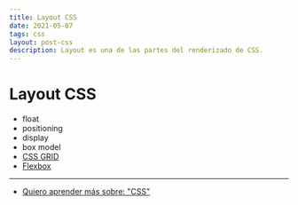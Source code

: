 ```yaml
---
title: Layout CSS
date: 2021-05-07
tags: css
layout: post-css
description: Layout es una de las partes del renderizado de CSS.
---
```


# Layout CSS
- float
- positioning
- display
- box model
- [CSS GRID](grid)
- [Flexbox](flexbox)

***

- [Quiero aprender más sobre: "CSS"](../00/css)
